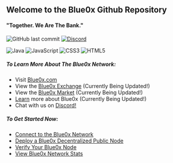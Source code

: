 ## Welcome to the Blue0x Github Repository

#### "Together. We Are The Bank."

![GitHub last commit](https://img.shields.io/github/last-commit/theBlue0x/exchange?color=success)  [![Discord](https://img.shields.io/discord/823558528212008961?logo=discord)](https://discord.gg/EbBWRSPW63)

![Java](https://badges.aleen42.com/src/java.svg)
![JavaScript](https://img.shields.io/badge/-JavaScript-black?style=flat-square&logo=javascript)
![CSS3](https://img.shields.io/badge/-CSS3-1572B6?style=flat-square&logo=css3)
![HTML5](https://img.shields.io/badge/-HTML5-E34F26?style=flat-square&logo=html5&logoColor=white)

##### To Learn More About The Blue0x Network:

- Visit [Blue0x.com](https://blue0x.com)
- View the [Blue0x Exchange](https://exchange.blue0x.com) (Currently Being Updated!)
- View the [Blue0x Market](https://market.blue0x.com) (Currently Being Updated!)
- [Learn](https://learn.blue0x.com) more about Blue0x (Currently Being Updated!)
- Chat with us on [Discord!](https://discord.gg/EbBWRSPW63)


##### To Get Started Now:
- [Connect to the Blue0x Network](https://learn.blue0x.com/connect)
- [Deploy a Blue0x Decentralized Public Node](https://learn.blue0x.com/connect/vps)
- [Verify Your Blue0x Node](https://blue0x.com/node.html)
- [View Blue0x Network Stats](https://blue0x.com/status.html)
 
















